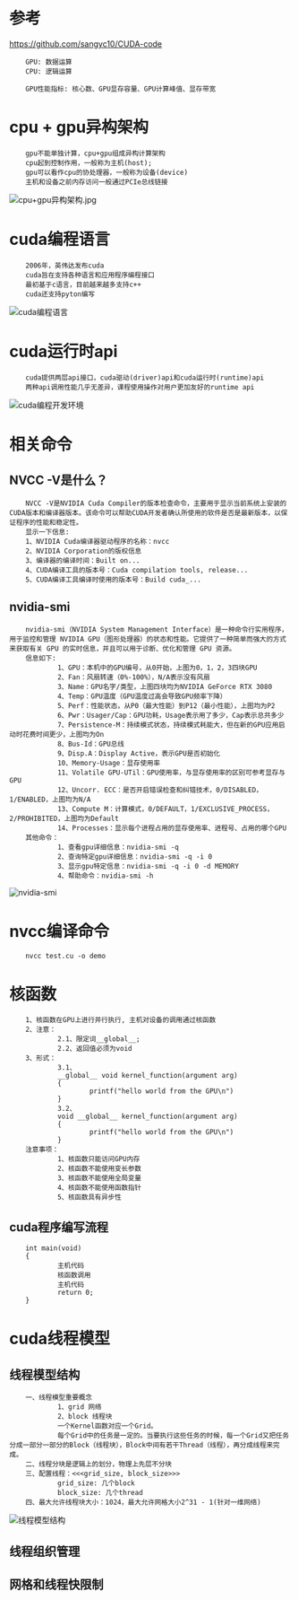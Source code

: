# 参考
https://github.com/sangyc10/CUDA-code

        GPU: 数据运算
        CPU: 逻辑运算

        GPU性能指标: 核心数、GPU显存容量、GPU计算峰值、显存带宽

# cpu + gpu异构架构
        gpu不能单独计算，cpu+gpu组成异构计算架构
        cpu起到控制作用，一般称为主机(host);
        gpu可以看作cpu的协处理器，一般称为设备(device)
        主机和设备之前内存访问一般通过PCIe总线链接
![cpu+gpu异构架构.jpg](./cpu+gpu异构架构.jpg)

# cuda编程语言
        2006年，英伟达发布cuda
        cuda旨在支持各种语言和应用程序编程接口
        最初基于c语言，目前越来越多支持c++
        cuda还支持pyton编写
![cuda编程语言](./cuda编程语言.jpg)

# cuda运行时api
        cuda提供两层api接口，cuda驱动(driver)api和cuda运行时(runtime)api
        两种api调用性能几乎无差异，课程使用操作对用户更加友好的runtime api
![cuda编程开发环境](./cuda编程开发环境.jpg)


# 相关命令
## NVCC -V是什么？
        NVCC -V是NVIDIA Cuda Compiler的版本检查命令，主要用于显示当前系统上安装的CUDA版本和编译器版本。该命令可以帮助CUDA开发者确认所使用的软件是否是最新版本，以保证程序的性能和稳定性。
        显示一下信息:
        1、NVIDIA Cuda编译器驱动程序的名称：nvcc
        2、NVIDIA Corporation的版权信息
        3、编译器的编译时间：Built on...
        4、CUDA编译工具的版本号：Cuda compilation tools, release...
        5、CUDA编译工具编译时使用的版本号：Build cuda_...
## nvidia-smi
        nvidia-smi（NVIDIA System Management Interface）是一种命令行实用程序，用于监控和管理 NVIDIA GPU（图形处理器）的状态和性能。它提供了一种简单而强大的方式来获取有关 GPU 的实时信息，并且可以用于诊断、优化和管理 GPU 资源。
        信息如下:
                1、GPU：本机中的GPU编号，从0开始，上图为0，1，2，3四块GPU
                2、Fan：风扇转速（0%-100%），N/A表示没有风扇
                3、Name：GPU名字/类型，上图四块均为NVIDIA GeForce RTX 3080
                4、Temp：GPU温度（GPU温度过高会导致GPU频率下降）
                5、Perf：性能状态，从P0（最大性能）到P12（最小性能），上图均为P2
                6、Pwr：Usager/Cap：GPU功耗，Usage表示用了多少，Cap表示总共多少
                7、Persistence-M：持续模式状态，持续模式耗能大，但在新的GPU应用启动时花费时间更少，上图均为On
                8、Bus-Id：GPU总线
                9、Disp.A：Display Active，表示GPU是否初始化
                10、Memory-Usage：显存使用率
                11、Volatile GPU-UTil：GPU使用率，与显存使用率的区别可参考显存与GPU
                12、Uncorr. ECC：是否开启错误检查和纠错技术，0/DISABLED，1/ENABLED，上图均为N/A
                13、Compute M：计算模式，0/DEFAULT，1/EXCLUSIVE_PROCESS，2/PROHIBITED，上图均为Default
                14、Processes：显示每个进程占用的显存使用率、进程号、占用的哪个GPU
        其他命令：
                1、查看gpu详细信息：nvidia-smi -q
                2、查询特定gpu详细信息：nvidia-smi -q -i 0
                3、显示gpu特定信息：nvidia-smi -q -i 0 -d MEMORY
                4、帮助命令：nvidia-smi -h
![nvidia-smi](./nvidia-smi.jpg)


# nvcc编译命令
        nvcc test.cu -o demo
# 核函数
        1、核函数在GPU上进行并行执行, 主机对设备的调用通过核函数
        2、注意：
                2.1、限定词__global__; 
                2.2、返回值必须为void
        3、形式：
                3.1、
                __global__ void kernel_function(argument arg)
                {
                        printf("hello world from the GPU\n")
                }
                3.2、
                void __global__ kernel_function(argument arg)
                {
                        printf("hello world from the GPU\n")
                }
        注意事项：
                1、核函数只能访问GPU内存
                2、核函数不能使用变长参数
                3、核函数不能使用全局变量
                4、核函数不能使用函数指针
                5、核函数具有异步性
## cuda程序编写流程
        int main(void)
        {
                主机代码
                核函数调用
                主机代码
                return 0;
        }

# cuda线程模型
## 线程模型结构
        一、线程模型重要概念
                1、grid 网络
                2、block 线程块
                一个Kernel函数对应一个Grid。
                每个Grid中的任务是一定的。当要执行这些任务的时候，每一个Grid又把任务分成一部分一部分的Block（线程块），Block中间有若干Thread（线程），再分成线程来完成。
        二、线程分块是逻辑上的划分，物理上先层不分块
        三、配置线程：<<<grid_size, block_size>>>
                grid_size: 几个block
                block_size: 几个thread
        四、最大允许线程块大小：1024，最大允许网格大小2^31 - 1(针对一维网络) 
![线程模型结构](./线程模型结构.jpg)

## 线程组织管理
## 网格和线程快限制